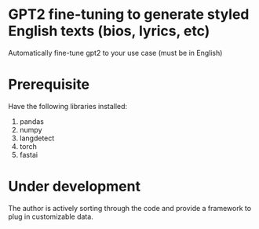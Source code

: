 # GPT2 fine-tuning to generate styled English texts (bios, lyrics, etc)

Automatically fine-tune gpt2 to your use case (must be in English)

# Prerequisite

Have the following libraries installed:

1. pandas
2. numpy
3. langdetect
4. torch
5. fastai

# Under development

The author is actively sorting through the code and provide a framework to plug in customizable data.
